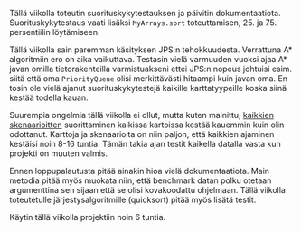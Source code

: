Tällä viikolla toteutin suorituskykytestauksen ja päivitin dokumentaatiota. Suorituskykytestaus vaati lisäksi `MyArrays.sort` toteuttamisen, 25. ja 75. persentiilin löytämiseen.

Tällä viikolla sain paremman käsityksen JPS:n tehokkuudesta. Verrattuna A* algoritmiin ero on aika vaikuttava. Testasin vielä varmuuden vuoksi ajaa A* javan omilla tietorakenteilla varmistuakseni ettei JPS:n nopeus johtuisi esim. siitä että oma `PriorityQueue` olisi merkittävästi hitaampi kuin javan oma. En tosin ole vielä ajanut suorituskykytestejä kaikille karttatyypeille koska siinä kestää todella kauan.

Suurempia ongelmia tällä viikolla ei ollut, mutta kuten mainittu, [kaikkien skenaarioitten](https://www.movingai.com/benchmarks/grids.html) suorittaminen kaikissa kartoissa kestää kauemmin kuin olin odottanut. Karttoja ja skenaarioita on niin paljon, että kaikkien ajaminen  kestäisi noin 8-16 tuntia. Tämän takia ajan testit kaikella datalla vasta kun projekti on muuten valmis.

Ennen loppupalautusta pitää ainakin hioa vielä dokumentaatiota. Main metodia pitää myös muokata niin, että benchmark datan polku otetaan argumenttina sen sijaan että se olisi kovakoodattu ohjelmaan. Tällä viikolla toteutetulle järjestysalgoritmille (quicksort) pitää myös lisätä testit.

Käytin tällä viikolla projektiin noin 6 tuntia.
